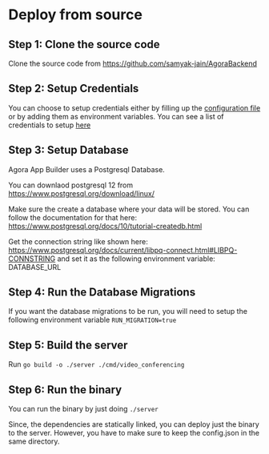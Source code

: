  # Deploy from source
 ## Step 1: Clone the source code

Clone the source code from https://github.com/samyak-jain/AgoraBackend



 ## Step 2: Setup Credentials

You can choose to setup credentials either by filling up the [configuration file](https://github.com/samyak-jain/AgoraBackend/blob/master/config.json) or by adding them as environment variables. You can see a list of credentials to setup [here](https://github.com/AgoraIO-Community/app-builder-docs/wiki/Credentials)



 ## Step 3: Setup Database

Agora App Builder uses a Postgresql Database.

You can downlaod postgresql 12 from https://www.postgresql.org/download/linux/

Make sure the create a database where your data will be stored. You can follow the documentation for that here: https://www.postgresql.org/docs/10/tutorial-createdb.html

Get the connection string like shown here: https://www.postgresql.org/docs/current/libpq-connect.html#LIBPQ-CONNSTRING and set it as the following environment variable: DATABASE_URL



## Step 4: Run the Database Migrations

If you want the database migrations to be run, you will need to setup the following environment variable
```RUN_MIGRATION=true```

## Step 5: Build the server

Run `go build -o ./server ./cmd/video_conferencing`



 ## Step 6: Run the binary

You can run the binary by just doing `./server`

Since, the dependencies are statically linked, you can deploy just the binary to the server. However, you have to make sure to keep the config.json in the same directory. 

